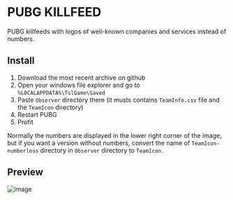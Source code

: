 # PUBG KILLFEED
PUBG killfeeds with logos of well-known companies and services instead of numbers.
## Install
1. Download the most recent archive on github
2. Open your windows file explorer and go to `%LOCALAPPDATA%\TslGame\Saved`
3. Paste `Observer` directory there (it musts contains `TeamInfo.csv` file and the `TeamIcon` directory)
4. Restart PUBG
5. Profit

Normally the numbers are displayed in the lower right corner of the image, but if you want a version without numbers, convert the name of `TeamIcon-numberless` directory in `Observer` directory to `TeamIcon`. 

## Preview
![image](https://github.com/JNDWI/pubg-killfeed/assets/61770052/fb9ec3c5-d9f2-47a7-b11a-b03ac0147270)
